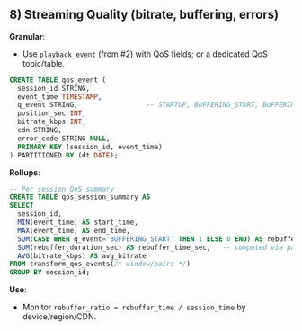 ## 8) Streaming Quality (bitrate, buffering, errors)

**Granular**:

* Use `playback_event` (from #2) with QoS fields; or a dedicated QoS topic/table.

```sql
CREATE TABLE qos_event (
  session_id STRING,
  event_time TIMESTAMP,
  q_event STRING,                 -- STARTUP, BUFFERING_START, BUFFERING_END, BITRATE_CHANGE, ERROR
  position_sec INT,
  bitrate_kbps INT,
  cdn STRING,
  error_code STRING NULL,
  PRIMARY KEY (session_id, event_time)
) PARTITIONED BY (dt DATE);
```

**Rollups**:

```sql
-- Per session QoS summary
CREATE TABLE qos_session_summary AS
SELECT
  session_id,
  MIN(event_time) AS start_time,
  MAX(event_time) AS end_time,
  SUM(CASE WHEN q_event='BUFFERING_START' THEN 1 ELSE 0 END) AS rebuffer_count,
  SUM(rebuffer_duration_sec) AS rebuffer_time_sec,   -- computed via pairing START/END
  AVG(bitrate_kbps) AS avg_bitrate
FROM transform_qos_events(/* window/pairs */)
GROUP BY session_id;
```

**Use**:

* Monitor `rebuffer_ratio = rebuffer_time / session_time` by device/region/CDN.